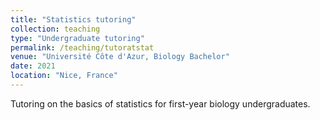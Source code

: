 ```yaml
---
title: "Statistics tutoring"
collection: teaching
type: "Undergraduate tutoring"
permalink: /teaching/tutoratstat
venue: "Université Côte d'Azur, Biology Bachelor"
date: 2021
location: "Nice, France"
---
```


Tutoring on the basics of statistics for first-year biology undergraduates.
